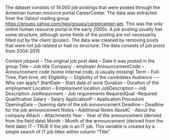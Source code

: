 The dataset consists of 19,000 job postings that were posted through the Armenian human resource portal CareerCenter. The data was extracted from the Yahoo! mailing group https://groups.yahoo.com/neo/groups/careercenter-am. This was the only online human resource portal in the early 2000s.
A job posting usually has some structure, although some fields of the posting are not necessarily filled out by the client (poster). The data was cleaned by removing posts that were not job related or had no structure.
The data consists of job posts from 2004-2015

Content
jobpost – The original job post
date – Date it was posted in the group
Title – Job title
Company - employer
AnnouncementCode – Announcement code (some internal code, is usually missing)
Term – Full-Time, Part-time, etc
Eligibility -- Eligibility of the candidates
Audience --- Who can apply?
StartDate – Start date of work
Duration - Duration of the employment
Location – Employment location
JobDescription – Job Description
JobRequirment - Job requirements
RequiredQual -Required Qualification
Salary - Salary
ApplicationP – Application Procedure
OpeningDate – Opening date of the job announcement
Deadline – Deadline for the job announcement
Notes - Additional Notes
AboutC - About the company
Attach - Attachments
Year - Year of the announcement (derived from the field date)
Month - Month of the announcement (derived from the field date)
IT – TRUE if the job is an IT job. This variable is created by a simple search of IT job titles within column “Title”
